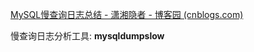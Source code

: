 [MySQL慢查询日志总结 - 潇湘隐者 - 博客园 (cnblogs.com)](https://www.cnblogs.com/kerrycode/p/5593204.HTML)

慢查询日志分析工具: **mysqldumpslow**
